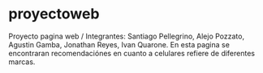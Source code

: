 # proyectoweb
Proyecto pagina web / Integrantes: Santiago Pellegrino, Alejo Pozzato, Agustin Gamba, Jonathan Reyes, Ivan Quarone.
En esta pagina se encontraran recomendaciónes en cuanto a celulares refiere de diferentes marcas.
